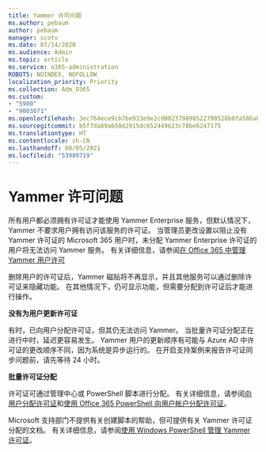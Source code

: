 ```yaml
---
title: Yammer 许可问题
ms.author: pebaum
author: pebaum
manager: scotv
ms.date: 07/14/2020
ms.audience: Admin
ms.topic: article
ms.service: o365-administration
ROBOTS: NOINDEX, NOFOLLOW
localization_priority: Priority
ms.collection: Adm_O365
ms.custom:
- "5900"
- "9003071"
ms.openlocfilehash: 3ec764ece9cb7be933e9e2cd002379898522790528b0fa586ab501424b00cd7b
ms.sourcegitcommit: b5f7da89a650d2915dc652449623c78be6247175
ms.translationtype: HT
ms.contentlocale: zh-CN
ms.lasthandoff: 08/05/2021
ms.locfileid: "53989719"
---
```

# <a name="yammer-licensing-issues"></a>Yammer 许可问题

所有用户都必须拥有许可证才能使用 Yammer Enterprise 服务，但默认情况下，Yammer 不要求用户拥有访问该服务的许可证。 当管理员更改设置以阻止没有 Yammer 许可证的 Microsoft 365 用户时，未分配 Yammer Enterprise 许可证的用户将无法访问 Yammer 服务。 有关详细信息，请参阅[在 Office 365 中管理 Yammer 用户许可](https://docs.microsoft.com/yammer/manage-yammer-users/manage-yammer-licenses-in-office-365) 

删除用户的许可证后，Yammer 磁贴将不再显示，并且其他服务可以通过删除许可证来隐藏功能。 在其他情况下，仍可显示功能，但需要分配到许可证后才能进行操作。  

**没有为用户更新许可证**  

有时，已向用户分配许可证，但其仍无法访问 Yammer。 当批量许可证分配正在进行中时，延迟更容易发生。 Yammer 用户的更新顺序有可能与 Azure AD 中许可证的更改顺序不同，因为系统是异步运行的。 在开启支持案例来报告许可证同步问题前，请先等待 24 小时。  

**批量许可证分配**  

许可证可通过管理中心或 PowerShell 脚本进行分配。 有关详细信息，请参阅[向用户分配许可证](https://docs.microsoft.com/microsoft-365/admin/manage/assign-licenses-to-users)和[使用 Office 365 PowerShell 向用户帐户分配许可证](https://docs.microsoft.com/office365/enterprise/powershell/assign-licenses-to-user-accounts-with-office-365-powershell)。 

Microsoft 支持部门不提供有关创建脚本的帮助，但可提供有关 Yammer 许可证分配的文档。 有关详细信息，请参阅[使用 Windows PowerShell 管理 Yammer 许可证](https://docs.microsoft.com/yammer/manage-yammer-users/manage-yammer-licenses-in-office-365#manage-yammer-licenses-by-using-windows-powershell)。